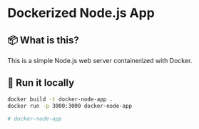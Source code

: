 # Dockerized Node.js App

## 📦 What is this?

This is a simple Node.js web server containerized with Docker.

## 🔧 Run it locally

```bash
docker build -t docker-node-app .
docker run -p 3000:3000 docker-node-app

# docker-node-app